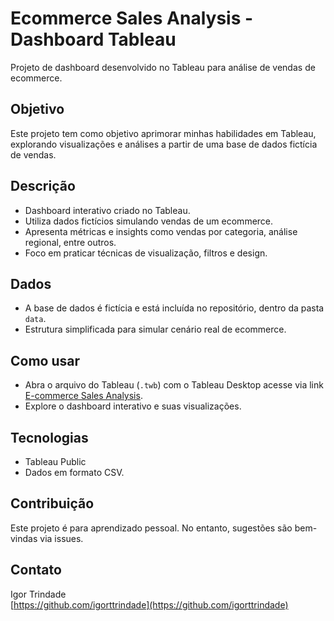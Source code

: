 # Ecommerce Sales Analysis - Dashboard Tableau

Projeto de dashboard desenvolvido no Tableau para análise de vendas de ecommerce.  

## Objetivo

Este projeto tem como objetivo aprimorar minhas habilidades em Tableau, explorando visualizações e análises a partir de uma base de dados fictícia de vendas.

## Descrição

- Dashboard interativo criado no Tableau.
- Utiliza dados fictícios simulando vendas de um ecommerce.
- Apresenta métricas e insights como vendas por categoria, análise regional, entre outros.
- Foco em praticar técnicas de visualização, filtros e design.

## Dados

- A base de dados é fictícia e está incluída no repositório, dentro da pasta `data`.
- Estrutura simplificada para simular cenário real de ecommerce.

## Como usar

- Abra o arquivo do Tableau (`.twb`) com o Tableau Desktop acesse via link [E-commerce Sales Analysis](https://public.tableau.com/views/ecommerce-sales-analysis/E-commerceSalesPerformance?:language=pt-BR&:sid=&:redirect=auth&:display_count=n&:origin=viz_share_link).
- Explore o dashboard interativo e suas visualizações.

## Tecnologias

- Tableau Public
- Dados em formato CSV.

## Contribuição

Este projeto é para aprendizado pessoal. No entanto, sugestões são bem-vindas via issues.

## Contato

Igor Trindade  
[https://github.com/igorttrindade](https://github.com/igorttrindade)  

